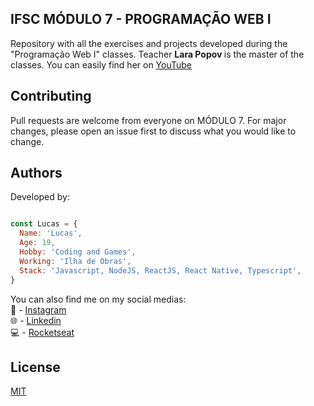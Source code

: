 ## IFSC MÓDULO 7 - PROGRAMAÇÃO WEB I

Repository with all the exercises and projects developed during the "Programação Web I" classes.
Teacher <b> Lara Popov </b> is the master of the classes. You can easily find her on [YouTube](https://www.youtube.com/channel/UCFqZxDeS9lMCCkmaH0XcZTw/videos)

## Contributing

Pull requests are welcome from everyone on MÓDULO 7. For major changes, please open an issue first to discuss what you would like to change.

## Authors

Developed by: 

```js

const Lucas = {
  Name: 'Lucas',
  Age: 19,
  Hobby: 'Coding and Games',
  Working: 'Ilha de Obras',
  Stack: 'Javascript, NodeJS, ReactJS, React Native, Typescript',
}

```

You can also find me on my social medias: <br>
📸 - [Instagram](https://www.instagram.com/chitolina.lucas/) <br>
🌐 - [Linkedin](https://www.linkedin.com/in/lucaschitolina/) <br>
💻 - [Rocketseat](https://app.rocketseat.com.br/me/lucas-chitolina-1588885369) 

## License
[MIT](https://choosealicense.com/licenses/mit/)
